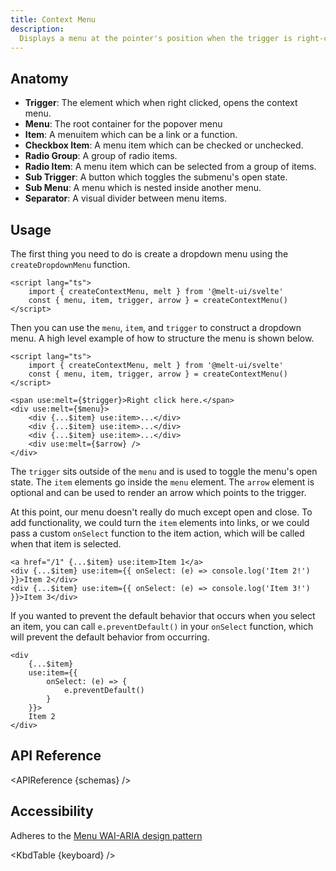 ```yaml
---
title: Context Menu
description:
  Displays a menu at the pointer's position when the trigger is right-clicked or long-pressed.
---
```


<script>
    import { APIReference, KbdTable, Preview } from '$docs/components'
    export let schemas
    export let keyboard
</script>

## Anatomy

- **Trigger**: The element which when right clicked, opens the context menu.
- **Menu**: The root container for the popover menu
- **Item**: A menuitem which can be a link or a function.
- **Checkbox Item**: A menu item which can be checked or unchecked.
- **Radio Group**: A group of radio items.
- **Radio Item**: A menu item which can be selected from a group of items.
- **Sub Trigger**: A button which toggles the submenu's open state.
- **Sub Menu**: A menu which is nested inside another menu.
- **Separator**: A visual divider between menu items.

## Usage

The first thing you need to do is create a dropdown menu using the `createDropdownMenu` function.

```svelte {3}
<script lang="ts">
	import { createContextMenu, melt } from '@melt-ui/svelte'
	const { menu, item, trigger, arrow } = createContextMenu()
</script>
```

Then you can use the `menu`, `item`, and `trigger` to construct a dropdown menu. A high level
example of how to structure the menu is shown below.

```svelte
<script lang="ts">
	import { createContextMenu, melt } from '@melt-ui/svelte'
	const { menu, item, trigger, arrow } = createContextMenu()
</script>

<span use:melt={$trigger}>Right click here.</span>
<div use:melt={$menu}>
	<div {...$item} use:item>...</div>
	<div {...$item} use:item>...</div>
	<div {...$item} use:item>...</div>
	<div use:melt={$arrow} />
</div>
```

The `trigger` sits outside of the `menu` and is used to toggle the menu's open state. The `item`
elements go inside the `menu` element. The `arrow` element is optional and can be used to render an
arrow which points to the trigger.

At this point, our menu doesn't really do much except open and close. To add functionality, we could
turn the `item` elements into links, or we could pass a custom `onSelect` function to the item
action, which will be called when that item is selected.

```svelte
<a href="/1" {...$item} use:item>Item 1</a>
<div {...$item} use:item={{ onSelect: (e) => console.log('Item 2!') }}>Item 2</div>
<div {...$item} use:item={{ onSelect: (e) => console.log('Item 3!') }}>Item 3</div>
```

If you wanted to prevent the default behavior that occurs when you select an item, you can call
`e.preventDefault()` in your `onSelect` function, which will prevent the default behavior from
occurring.

```svelte
<div
	{...$item}
	use:item={{
		onSelect: (e) => {
			e.preventDefault()
		}
	}}>
	Item 2
</div>
```

## API Reference

<APIReference {schemas} />

## Accessibility

Adheres to the [Menu WAI-ARIA design pattern](https://www.w3.org/WAI/ARIA/apg/patterns/menubar/)

<KbdTable {keyboard} />
